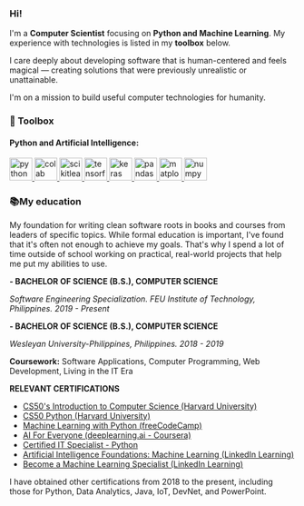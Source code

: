 ### Hi!

I'm a **Computer Scientist** focusing on **Python and Machine Learning**. My experience with technologies is listed in my **toolbox** below.

I care deeply about developing software that is human-centered and feels magical — creating solutions that were previously unrealistic or unattainable.

I'm on a mission to build useful computer technologies for humanity.

### 🧰 Toolbox
<h4 align="left">Python and Artificial Intelligence:</h3>
 <p align="left"> <a href="https://www.python.org" target="_blank"> <img src="https://img.icons8.com/color/48/000000/python.png" alt="python" width="40" height="40"/> </a>
<a href="https://colab.research.google.com" target="_blank"> <img src="https://colab.research.google.com/img/colab_favicon_256px.png" alt="colab" width="40" height="40"/> </a>
<a href="https://scikit-learn.org/stable" target="_blank"> <img src="https://upload.wikimedia.org/wikipedia/commons/0/05/Scikit_learn_logo_small.svg" alt="scikitlearn" width="40" height="40"/> </a>
<a href="https://www.tensorflow.org/" target="_blank"> <img src="https://img.icons8.com/color/48/000000/tensorflow.png" alt="tensorflow" width="40" height="40"/> </a>
<a href="https://keras.io" target="_blank"> <img src="https://upload.wikimedia.org/wikipedia/commons/a/ae/Keras_logo.svg" alt="keras" width="40" height="40"/> </a>
<a href="https://pandas.pydata.org" target="_blank"> <img src="https://cdn.mos.cms.futurecdn.net/3n8tRry6fYg7sNyhFDPQwR-1024-80.jpg.webp" alt="pandas" width="40" height="40"/> </a>
<a href="https://matplotlib.org" target="_blank"> <img src="https://upload.wikimedia.org/wikipedia/commons/0/01/Created_with_Matplotlib-logo.svg" alt="matplotlib" width="40" height="40"/> </a>
<a href="https://numpy.org" target="_blank"> <img src="https://user-images.githubusercontent.com/67586773/105040771-43887300-5a88-11eb-9f01-bee100b9ef22.png" alt="numpy" width="40" height="40"/> </a>
 
### 📚My education

My foundation for writing clean software roots in books and courses from leaders of specific topics. While formal education is important, I've found that it's often not enough to achieve my goals. That's why I spend a lot of time outside of school working on practical, real-world projects that help me put my abilities to use.

**- BACHELOR OF SCIENCE (B.S.), COMPUTER SCIENCE**

_Software Engineering Specialization. FEU Institute of Technology, Philippines. 2019 - Present_

**- BACHELOR OF SCIENCE (B.S.), COMPUTER SCIENCE**

_Wesleyan University-Philippines, Philippines. 2018 - 2019_

**Coursework:** Software Applications, Computer Programming, Web Development, Living in the IT Era

**RELEVANT CERTIFICATIONS**

* [CS50's Introduction to Computer Science (Harvard University)](https://certificates.cs50.io/adc2f033-16f9-4d58-bd33-f48431c2a92e.pdf?size=letter)
* [CS50 Python (Harvard University)](https://certificates.cs50.io/a2df9b8d-b01a-46f4-bca2-25d9082c8c33.pdf?size=letter)
* [Machine Learning with Python (freeCodeCamp)](https://www.freecodecamp.org/certification/ralphcajipe/machine-learning-with-python-v7)
* [AI For Everyone (deeplearning.ai - Coursera)](https://www.coursera.org/account/accomplishments/certificate/KAVAW28N32DQ)
* [Certified IT Specialist - Python](https://www.credly.com/badges/3c723206-75b7-4689-80d0-454bc03ad6ab)
* [Artificial Intelligence Foundations: Machine Learning (LinkedIn Learning)](https://drive.google.com/file/d/1zRBmMjQUZtSX5DwyFtoOdKy3jgO233nn/view)
* [Become a Machine Learning Specialist (LinkedIn Learning)](https://drive.google.com/file/d/1O7Xs4v7fXaz0qpkW89MvNPJIcGSouB6o/view)

 I have obtained other certifications from 2018 to the present, including those for Python, Data Analytics, Java, IoT, DevNet, and PowerPoint.
